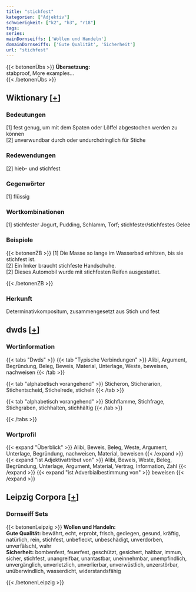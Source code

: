 ```yaml
---
title: "stichfest"
kategorien: ["Adjektiv"]
schwierigkeit: ["k2", "h3", "r18"]
tags:
series:
mainDornseiffs: ['Wollen und Handeln']
domainDornseiffs: ['Gute Qualität', 'Sicherheit']
url: "stichfest"
---
```


{{< betonenÜbs >}}
**Übersetzung:**  
stabproof, More examples...  
{{< /betonenÜbs >}}

## Wiktionary [[+](https://de.wiktionary.org/wiki/stichfest)]

### Bedeutungen
[1] fest genug, um mit dem Spaten oder Löffel abgestochen werden zu können  
[2] unverwundbar durch oder undurchdringlich für Stiche  

### Redewendungen
[2] hieb- und stichfest  

### Gegenwörter
[1] flüssig  

### Wortkombinationen
[1] stichfester Jogurt, Pudding, Schlamm, Torf; stichfester/stichfestes Gelee  

### Beispiele
{{< betonenZB >}}
[1] Die Masse so lange im Wasserbad erhitzen, bis sie stichfest ist.  
[2] Ein Imker braucht stichfeste Handschuhe.  
[2] Dieses Automobil wurde mit stichfesten Reifen ausgestattet.  

{{< /betonenZB >}}
### Herkunft
Determinativkompositum, zusammengesetzt aus Stich und fest  



## dwds [[+](https://www.dwds.de/wb/stichfest)]

### Wortinformation
{{< tabs "Dwds" >}}
{{< tab "Typische Verbindungen" >}}
Alibi, Argument, Begründung, Beleg, Beweis, Material, Unterlage, Weste, beweisen, nachweisen
{{< /tab >}}

{{< tab "alphabetisch vorangehend" >}}
Sticheron, Sticherarion, Stichentscheid, Stichelrede, sticheln
{{< /tab >}}

{{< tab "alphabetisch vorangehend" >}}
Stichflamme, Stichfrage, Stichgraben, stichhalten, stichhältig
{{< /tab >}}

{{< /tabs >}}

### Wortprofil
{{< expand "Überblick" >}} Alibi, Beweis, Beleg, Weste, Argument, Unterlage, Begründung, nachweisen, Material, beweisen {{< /expand >}}
{{< expand "ist Adjektivattribut von" >}} Alibi, Beweis, Weste, Beleg, Begründung, Unterlage, Argument, Material, Vertrag, Information, Zahl {{< /expand >}}
{{< expand "ist Adverbialbestimmung von" >}} beweisen {{< /expand >}}

## Leipzig Corpora [[+](https://corpora.uni-leipzig.de/en/res?word=stichfest&corpusId=deu_newscrawl-public_2018)]

### Dornseiff Sets
{{< betonenLeipzig >}}
**Wollen und Handeln:**  
**Gute Qualität:** bewährt, echt, erprobt, frisch, gediegen, gesund, kräftig, natürlich, rein, stichfest, unbefleckt, unbeschädigt, unverdorben, unverfälscht, wahr  
**Sicherheit:** bombenfest, feuerfest, geschützt, gesichert, haltbar, immun, sicher, stichfest, unangreifbar, unantastbar, uneinnehmbar, unempfindlich, unvergänglich, unverletzlich, unverlierbar, unverwüstlich, unzerstörbar, unüberwindlich, wasserdicht, widerstandsfähig  

{{< /betonenLeipzig >}}
